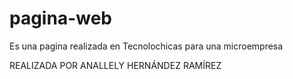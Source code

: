 # pagina-web
Es una pagina realizada en Tecnolochicas para una microempresa 

REALIZADA POR ANALLELY HERNÁNDEZ RAMÍREZ

